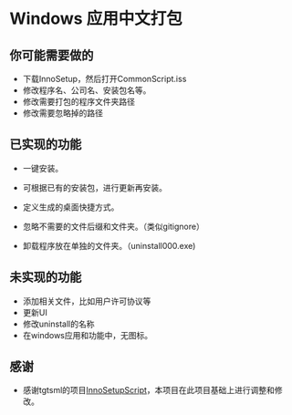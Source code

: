 # Windows 应用中文打包

## 你可能需要做的

* 下载InnoSetup，然后打开CommonScript.iss
* 修改程序名、公司名、安装包名等。
* 修改需要打包的程序文件夹路径
* 修改需要忽略掉的路径



## 已实现的功能

* 一键安装。
* 可根据已有的安装包，进行更新再安装。
* 定义生成的桌面快捷方式。
* 忽略不需要的文件后缀和文件夹。（类似gitignore）

* 卸载程序放在单独的文件夹。（uninstall000.exe)



## 未实现的功能

* 添加相关文件，比如用户许可协议等
* 更新UI
* 修改uninstall的名称
* 在windows应用和功能中，无图标。



## 感谢

* 感谢tgtsml的项目[InnoSetupScript](https://github.com/tgtsml/InnoSetupScript)，本项目在此项目基础上进行调整和修改。
